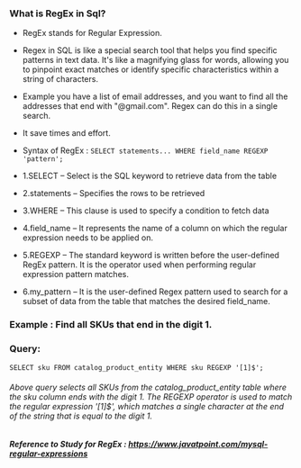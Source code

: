 ### What is RegEx in Sql?
- RegEx stands for Regular Expression.
- Regex in SQL is like a special search tool that helps you find specific patterns in text data. It's like a magnifying glass for words, allowing you to pinpoint exact matches or identify specific 
  characteristics within a string of characters.
- Example you have a list of email addresses, and you want to find all the addresses that end with "@gmail.com". Regex can do this in a single search.
- It save times and effort. 

- Syntax of RegEx :
`SELECT statements... WHERE field_name REGEXP 'pattern';`

- 1.SELECT – Select is the SQL keyword to retrieve data from the table
- 2.statements – Specifies the rows to be retrieved
- 3.WHERE – This clause is used to specify a condition to fetch data
- 4.field_name – It represents the name of a column on which the regular expression needs to be applied on.
- 5.REGEXP – The standard keyword is written before the user-defined RegEx pattern. It is the operator used when performing regular expression pattern matches.
- 6.my_pattern – It is the user-defined Regex pattern used to search for a subset of data from the table that matches the desired field_name.


### Example  : Find all SKUs that end in the digit 1.
### Query: 
` SELECT sku FROM catalog_product_entity WHERE sku REGEXP '[1]$'; `

###### Above query selects all SKUs from the catalog_product_entity table where the sku column ends with the digit 1. The REGEXP operator is used to match the regular expression '[1]$', which matches a single character at the end of the string that is equal to the digit 1.

##### Reference to Study for RegEx : https://www.javatpoint.com/mysql-regular-expressions 

